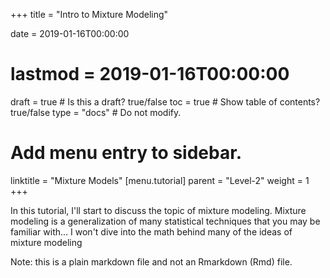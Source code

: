 +++
title = "Intro to Mixture Modeling"

date = 2019-01-16T00:00:00
# lastmod = 2019-01-16T00:00:00

draft = true  # Is this a draft? true/false
toc = true  # Show table of contents? true/false
type = "docs"  # Do not modify.

# Add menu entry to sidebar.
linktitle = "Mixture Models"
[menu.tutorial]
  parent = "Level-2"
  weight = 1
+++

In this tutorial, I'll start to discuss the topic of mixture modeling.
Mixture modeling is a generalization of many statistical techniques that you may be familiar with...
I won't dive into the math behind many of the ideas of mixture modeling

Note: this is a plain markdown file and not an Rmarkdown (Rmd) file.
